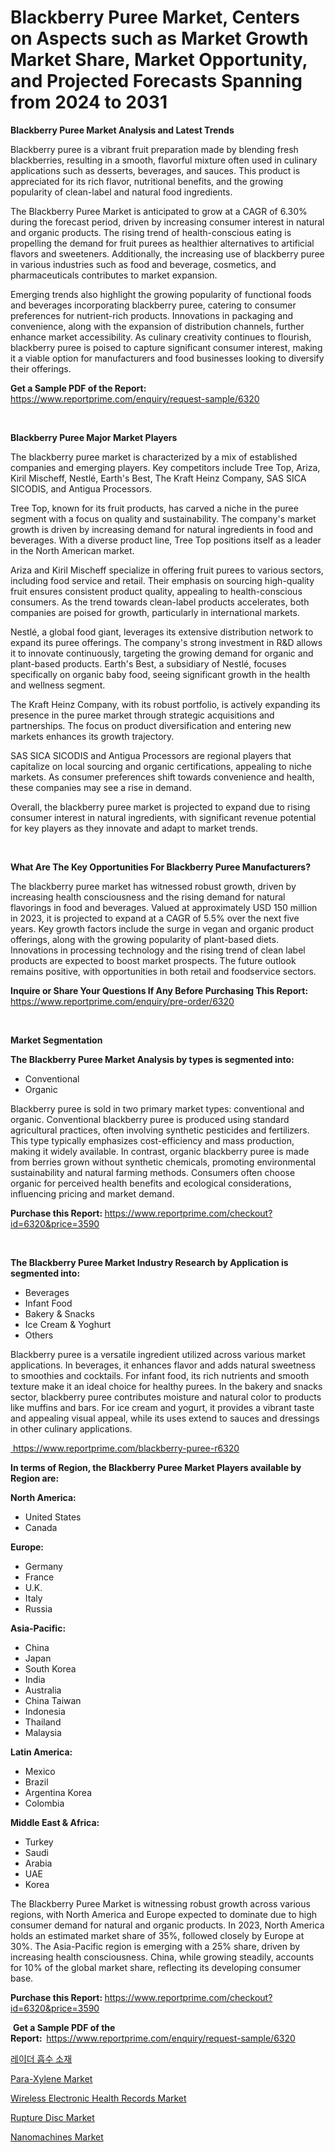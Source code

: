 <p><h1>Blackberry Puree Market, Centers on Aspects such as Market Growth Market Share, Market Opportunity, and Projected Forecasts Spanning from 2024 to 2031</h1></p><p><strong>Blackberry Puree Market Analysis and Latest Trends</strong></p>
<p><p>Blackberry puree is a vibrant fruit preparation made by blending fresh blackberries, resulting in a smooth, flavorful mixture often used in culinary applications such as desserts, beverages, and sauces. This product is appreciated for its rich flavor, nutritional benefits, and the growing popularity of clean-label and natural food ingredients.</p><p>The Blackberry Puree Market is anticipated to grow at a CAGR of 6.30% during the forecast period, driven by increasing consumer interest in natural and organic products. The rising trend of health-conscious eating is propelling the demand for fruit purees as healthier alternatives to artificial flavors and sweeteners. Additionally, the increasing use of blackberry puree in various industries such as food and beverage, cosmetics, and pharmaceuticals contributes to market expansion.</p><p>Emerging trends also highlight the growing popularity of functional foods and beverages incorporating blackberry puree, catering to consumer preferences for nutrient-rich products. Innovations in packaging and convenience, along with the expansion of distribution channels, further enhance market accessibility. As culinary creativity continues to flourish, blackberry puree is poised to capture significant consumer interest, making it a viable option for manufacturers and food businesses looking to diversify their offerings.</p></p>
<p><strong>Get a Sample PDF of the Report:&nbsp;</strong> <a href="https://www.reportprime.com/enquiry/request-sample/6320">https://www.reportprime.com/enquiry/request-sample/6320</a></p>
<p>&nbsp;</p>
<p><strong>Blackberry Puree Major Market Players</strong></p>
<p><p>The blackberry puree market is characterized by a mix of established companies and emerging players. Key competitors include Tree Top, Ariza, Kiril Mischeff, Nestlé, Earth's Best, The Kraft Heinz Company, SAS SICA SICODIS, and Antigua Processors. </p><p>Tree Top, known for its fruit products, has carved a niche in the puree segment with a focus on quality and sustainability. The company's market growth is driven by increasing demand for natural ingredients in food and beverages. With a diverse product line, Tree Top positions itself as a leader in the North American market.</p><p>Ariza and Kiril Mischeff specialize in offering fruit purees to various sectors, including food service and retail. Their emphasis on sourcing high-quality fruit ensures consistent product quality, appealing to health-conscious consumers. As the trend towards clean-label products accelerates, both companies are poised for growth, particularly in international markets.</p><p>Nestlé, a global food giant, leverages its extensive distribution network to expand its puree offerings. The company's strong investment in R&D allows it to innovate continuously, targeting the growing demand for organic and plant-based products. Earth's Best, a subsidiary of Nestlé, focuses specifically on organic baby food, seeing significant growth in the health and wellness segment.</p><p>The Kraft Heinz Company, with its robust portfolio, is actively expanding its presence in the puree market through strategic acquisitions and partnerships. The focus on product diversification and entering new markets enhances its growth trajectory.</p><p>SAS SICA SICODIS and Antigua Processors are regional players that capitalize on local sourcing and organic certifications, appealing to niche markets. As consumer preferences shift towards convenience and health, these companies may see a rise in demand.</p><p>Overall, the blackberry puree market is projected to expand due to rising consumer interest in natural ingredients, with significant revenue potential for key players as they innovate and adapt to market trends.</p></p>
<p>&nbsp;</p>
<p><strong>What Are The Key Opportunities For Blackberry Puree Manufacturers?</strong></p>
<p><p>The blackberry puree market has witnessed robust growth, driven by increasing health consciousness and the rising demand for natural flavorings in food and beverages. Valued at approximately USD 150 million in 2023, it is projected to expand at a CAGR of 5.5% over the next five years. Key growth factors include the surge in vegan and organic product offerings, along with the growing popularity of plant-based diets. Innovations in processing technology and the rising trend of clean label products are expected to boost market prospects. The future outlook remains positive, with opportunities in both retail and foodservice sectors.</p></p>
<p><strong>Inquire or Share Your Questions If Any Before Purchasing This Report:</strong> <a href="https://www.reportprime.com/enquiry/pre-order/6320">https://www.reportprime.com/enquiry/pre-order/6320</a></p>
<p>&nbsp;</p>
<p><strong>Market Segmentation</strong></p>
<p><strong>The Blackberry Puree Market Analysis by types is segmented into:</strong></p>
<p><ul><li>Conventional</li><li>Organic</li></ul></p>
<p><p>Blackberry puree is sold in two primary market types: conventional and organic. Conventional blackberry puree is produced using standard agricultural practices, often involving synthetic pesticides and fertilizers. This type typically emphasizes cost-efficiency and mass production, making it widely available. In contrast, organic blackberry puree is made from berries grown without synthetic chemicals, promoting environmental sustainability and natural farming methods. Consumers often choose organic for perceived health benefits and ecological considerations, influencing pricing and market demand.</p></p>
<p><strong>Purchase this Report:&nbsp;</strong><a href="https://www.reportprime.com/checkout?id=6320&price=3590">https://www.reportprime.com/checkout?id=6320&price=3590</a></p>
<p>&nbsp;</p>
<p><strong>The Blackberry Puree Market Industry Research by Application is segmented into:</strong></p>
<p><ul><li>Beverages</li><li>Infant Food</li><li>Bakery & Snacks</li><li>Ice Cream & Yoghurt</li><li>Others</li></ul></p>
<p><p>Blackberry puree is a versatile ingredient utilized across various market applications. In beverages, it enhances flavor and adds natural sweetness to smoothies and cocktails. For infant food, its rich nutrients and smooth texture make it an ideal choice for healthy purees. In the bakery and snacks sector, blackberry puree contributes moisture and natural color to products like muffins and bars. For ice cream and yogurt, it provides a vibrant taste and appealing visual appeal, while its uses extend to sauces and dressings in other culinary applications.</p></p>
<p><a href="https://www.reportprime.com/blackberry-puree-r6320">&nbsp;https://www.reportprime.com/blackberry-puree-r6320</a></p>
<p><strong>In terms of Region, the Blackberry Puree Market Players available by Region are:</strong></p>
<p>
    <p> <strong> North America: </strong>
        <ul>
            <li>United States</li>
            <li>Canada</li>
        </ul>
        </p> 
    <p> <strong> Europe: </strong>
        <ul>
            <li>Germany</li>
            <li>France</li>
            <li>U.K.</li>
            <li>Italy</li>
            <li>Russia</li>
        </ul>
        </p> 
    <p> <strong> Asia-Pacific: </strong>
        <ul>
            <li>China</li>
            <li>Japan</li>
            <li>South Korea</li>
            <li>India</li>
            <li>Australia</li>
            <li>China Taiwan</li>
            <li>Indonesia</li>
            <li>Thailand</li>
            <li>Malaysia</li>
        </ul>
        </p> 
    <p> <strong> Latin America: </strong>
        <ul>
            <li>Mexico</li>
            <li>Brazil</li>
            <li>Argentina Korea</li>
            <li>Colombia</li>
        </ul>
        </p> 
    <p> <strong> Middle East & Africa: </strong>
        <ul>
            <li>Turkey</li>
            <li>Saudi</li>
            <li>Arabia</li>
            <li>UAE</li>
            <li>Korea</li>
        </ul>
    </p>
    </p>
<p><p>The Blackberry Puree Market is witnessing robust growth across various regions, with North America and Europe expected to dominate due to high consumer demand for natural and organic products. In 2023, North America holds an estimated market share of 35%, followed closely by Europe at 30%. The Asia-Pacific region is emerging with a 25% share, driven by increasing health consciousness. China, while growing steadily, accounts for 10% of the global market share, reflecting its developing consumer base.</p></p>
<p><strong>Purchase this Report: </strong><a href="https://www.reportprime.com/checkout?id=6320&price=3590">https://www.reportprime.com/checkout?id=6320&price=3590</a></p>
<p>&nbsp;<strong>Get a Sample PDF of the Report:&nbsp;&nbsp;</strong><a href="https://www.reportprime.com/enquiry/request-sample/6320">https://www.reportprime.com/enquiry/request-sample/6320</a></p>
<p><strong></strong></p>
<p><p><a href="https://medium.com/@samiahussain82/%EA%B8%80%EB%A1%9C%EB%B2%8C-%EB%A0%88%EC%9D%B4%EB%8D%94-%ED%9D%A1%EC%88%98-%EC%9E%AC%EB%A3%8C-%EC%82%B0%EC%97%85-%EB%B6%84%EC%84%9D-%EC%A0%90%EC%9C%A0%EC%9C%A8-%EC%84%B1%EC%9E%A5-%ED%8A%B8%EB%A0%8C%EB%93%9C-%EB%B0%8F-2024%EB%85%84%EB%B6%80%ED%84%B0-2031%EB%85%84%EA%B9%8C%EC%A7%80%EC%9D%98-%EC%98%88%EC%B8%A1-4dd5bf4babc2">레이더 흡수 소재</a></p><p><a href="https://issuu.com/reportprime-2/docs/para-xylene-market-size-2030.pptx_843759c3fce395">Para-Xylene Market</a></p><p><a href="https://medium.com/@sagorhossaincs33_80453/what-are-the-current-and-future-prospects-for-the-wireless-electronic-health-records-market-b42ee5e23add">Wireless Electronic Health Records Market</a></p><p><a href="https://www.linkedin.com/pulse/rupture-disc-industry-sector-market-dynamics-future-scenarios-cblrf?trackingId=CPg2qRPuRSK6t%2FVelqQKMA%3D%3D">Rupture Disc Market</a></p><p><a href="https://medium.com/@sagorhossaincs33_80453/the-role-of-nanomachines-market-applications-healthcare-food-consumer-and-market-types-5ea40383a1e3">Nanomachines Market</a></p></p>
